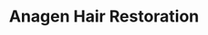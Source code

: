 ---
title: "Anagen Hair Restoration"
url: /silver-spring/anagen-hair-restoration/
shop: hairdresser
---